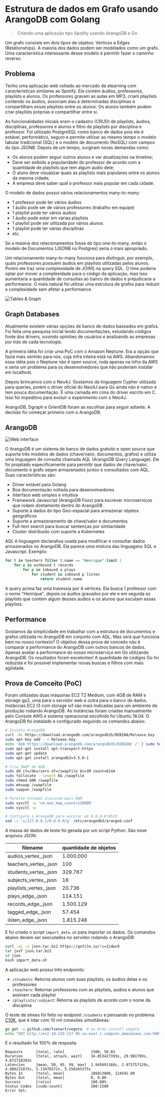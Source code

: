 # Estrutura de dados em Grafo usando ArangoDB com Golang
> Criando uma aplicação tipo Spotify usando ArangoDB e Go

Um grafo consiste em dois tipos de objetos: Vertices e Edges (Relationships). A maioria dos dados podem ser modelados como um grafo. Uma característica interessante desse modelo é permitir fazer o caminho reverso.

## Problema

Tenho uma aplicação web voltado ao mercado de elearning com caracteristícas similares ao Spotify. Ela contém áudios, professores, playlists e alunos. Os professores gravam as aulas em MP3, criam playlists contendo os áudios, associam elas à determinadas disciplinas e compartilham essas playlists entre os alunos. Os alunos também podem criar playlists próprias e compartilhar entre si.

As funcionalidades iniciais eram o cadastro (CRUD) de playlists, áudios, disciplinas, professores e alunos e filtro de playlists por disciplina e professor. Foi utilizado PostgreSQL como banco de dados pois ele é estável, performático, seguro e permite utilizar ao mesmo tempo o modelo tabular tradicional (SQL) e o modelo de documento (NoSQL) com campos do tipo JSONB. Depois de um tempo, surgiram novas demandas como:

- Os alunos podem seguir outros alunos e ver atualizações na timeline;
- Deve ser exibido a popularidade do professor de acordo com a quantidade de playlists que tem algum áudio dele;
- O aluno deve visualizar quais as playlists mais populares entre os alunos da mesma cidade;
- A empresa deve saber qual o professor mais popular em cada cidade.

O modelo de dados possui vários relacionamentos many-to-many:

- 1 professor pode ter vários áudios
- 1 áudio pode ser de vários professores (trabalho em equipe)
- 1 playlist pode ter vários áudios
- 1 áudio pode estar em várias playlists
- 1 playlist pode ser utilizada por vários alunos
- 1 playlist pode ter várias disciplinas
- etc.

Se a maioria dos relacionamentos fosse do tipo one-to-many, então o modelo de Documentos (JSONB no Postgres) seria o mais apropriado.

Um relacionamento many-to-many funciona para distinguir, por exemplo, quais professores possuem áudios em playlists utilizadas pelos alunos. Porém ele traz uma complexidade de JOINS na query SQL. O time poderia optar por mover a complexidade para o código da aplicação, mas isso aumentaria a quantidade de consultas ao banco de dados e prejudicaria a performance. O mais natural foi utilizar uma estrutura de grafos para reduzir a complexidade sem afetar a performance.

![Tables & Graph](images/models.jpg)

## Graph Databases

Atualmente existem várias opções de banco de dados baseados em grafos. Foi feita uma pesquisa inicial lendo documentações, estudando códigos fonte dos drivers, ouvindo opiniões de usuários e analisando as empresas por trás de cada tecnologia.

A primeira idéia foi criar uma PoC com o Amazon Neptune. Era a opção que fazia mais sentido para nós, cuja infra inteira está na AWS. Abandonamos essa idéia pois o Neptune não é open source, roda apenas na infra da AWS e seria um problema para os desenvolvedores que não poderiam instalar em localhost.

Depois brincamos com o Neo4J. Gostamos da linguagem Cypher utilizada para queries, porém o driver oficial do Neo4J para Go ainda não é nativo e tem pouca documentação. É uma camada em cima do driver escrito em C. Isso foi impeditivo para evoluir o experimento com o Neo4J.

ArangoDB, Dgraph e OrientDB foram as escolhas para seguir adiante. A decisão foi começar primeiro com o ArangoDB.

## ArangoDB

![Web interface](images/arangodb.png)

O ArangoDB é um sistema de banco de dados gratuito e open source que suporta três modelos de dados (chave/valor, documentos, grafos) e utiliza uma linguagem de consulta chamada AQL (ArangoDB Query Language). Ele foi projetado especificamente para permitir que dados de chave/valor, documento e grafo sejam armazenados juntos e consultados com AQL. Suas características são:

- Driver estável para Golang
- Boa documentação voltada para desenvolvedores
- Interface web simples e intuitiva
- Framework Javascript (ArangoDB Foxx) para escrever microserviços que rodam diretamente dentro do ArangoDB
- Suporte à dados do tipo Geo-espacial para armazenar objetos geográficos
- Suporte a armazenamento de chave/valor e documentos
- Full-text search para buscar sentenças por similaridade
- Cluster distribuído com suporte a Kubernetes

AQL é linguagem declarativa usada para modificar e consultar dados armazenados no ArangoDB. Ela parece uma mistura das linguagens SQL e Javascript. Exemplo:

```sql
for t in teachers filter t.name == "Henrique" limit 1
    for a in outbound t records
        for p in inbound a plays
            for student in inbound p listen
                return student.name
```

A query acima faz uma travessia por 4 vértices. Ela busca 1 professor com o nome "Henrique", depois os áudios gravados por ele e em seguida as playlists que contém algum desses áudios e os alunos que escutam essas playlists.

## Performance

Gostamos da simplicidade em trabalhar com a estrutura de documentos e grafos utilizada no ArangoDB em conjunto com AQL. Mas será que funciona bem no nosso contexto?
O objetivo dessa prova de conceito não é comparar a performance do ArangoDB com outros bancos de dados. Apenas avaliar a performance do nosso microserviço em Go utilizando ArangoDB. Os resultados foram excelentes! A quantidade de códigos Go foi reduzida e foi possível implementar novas buscas e filtros com mais agilidade.

## Prova de Conceito (PoC)

Foram utilizadas duas máquinas EC2 T2 Medium, com 4GB de RAM e storage gp2, uma para o servidor web e outra para o banco de dados. Instâncias EC2 I3 com storage io1 são mais indicadas para um ambiente de produção rodando ArangoDB. As instâncias foram criadas manualmente pelo Console AWS e sistema operacional escolhido foi Ubuntu 18.04.
O ArangoDB foi instalado e configurado seguindo os comandos abaixo:

```sh
# Instala ArangoDB
curl -OL https://download.arangodb.com/arangodb35/DEBIAN/Release.key
sudo apt-key add - < Release.key
echo 'deb https://download.arangodb.com/arangodb35/DEBIAN/ /' | sudo tee /etc/apt/sources.list.d/arangodb.list
sudo apt-get install apt-transport-https
sudo apt-get update
sudo apt-get install arangodb3=3.5.0-1

# Cria SWAP de 6GB
sudo dd if=/dev/zero of=/swapfile bs=1M count=6144
sudo fallocate --length 6G /swapfile
sudo chmod 600 /swapfile
sudo mkswap /swapfile
sudo swapon /swapfile

# Permite threads alocarem mais RAM
sudo sysctl -w 'vm.max_map_count=128000'
sudo sysctl -p

# Configura o ArangoDB para escutar em 0.0.0.0:8529
sed -i 's/127.0.0.1/0.0.0.0/g' /etc/arangodb3/arangod.conf
```

A massa de dados de teste foi gerada por um script Python. São nove arquivos JSON:

|filename|quantidade de objetos|
|--------|----------|
|audios_vertex_.json| 1.000.000 |
|teachers_vertex_.json| 100 |
|students_vertex_.json| 329.767 |
|subjects_vertex_.json| 16 |
|playlists_vertex_.json| 20.736 |
|plays_edge_.json| 114.151 |
|records_edge_.json| 1.500.129 |
|tagged_edge_.json| 57.454 |
|listen_edge_.json| 1.815.248 |

E foi criado o script `import_data.sh` para importar os dados. Os comandos abaixo devem ser executados no servidor rodando o ArangoDB:

```sh
curl -sL -o json.tar.bz2 https://gofile.io/?c=2idws9
tar jxvf json.tar.bz2
cd json
bash import_data.sh
```

A aplicação web possui três endpoints:

- `/students`: Retorna alunos com suas playlists, os áudios delas e os professores
- `/teachers`: Retornar professores com as playlists, audios e alunos que assinam cada playlist
- `/playlists/:subject`: Retorna as playlists de acordo com o nome da disciplina

O teste de strees foi feito no endpoint `/students` e pensando no problema [C10K](http://www.kegel.com/c10k.html), que é lidar com 10 mil conexões simultâneas:

```sh
go get -u github.com/tsenart/vegeta  # ou brew install vegeta
echo "GET http://ec2-18-228-117-96.sa-east-1.compute.amazonaws.com:5001/students?page=1&per_page=10" | vegeta attack -duration 30s -connections 10000 -timeout 10s | tee results.bin | vegeta report
```

E o resultado foi 100% de resposta:

```
Requests      [total, rate]            1500, 50.03
Duration      [total, attack, wait]    34.853427393s, 29.981709s, 4.871718393s
Latencies     [mean, 50, 95, 99, max]  2.945691168s, 2.973757129s, 4.986231875s, 5.13476572s, 5.256265375s
Bytes In      [total, mean]            186813000, 124542.00
Bytes Out     [total, mean]            0, 0.00
Success       [ratio]                  100.00%
Status Codes  [code:count]             200:1500
Error Set:
```


